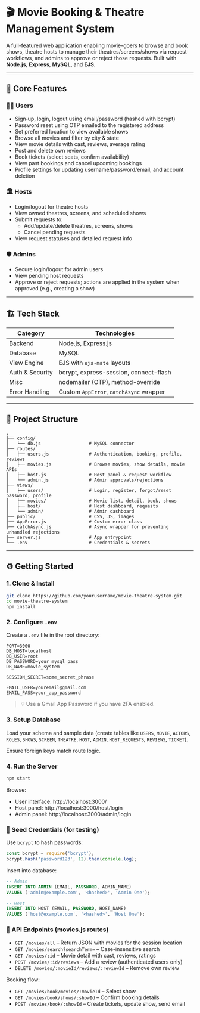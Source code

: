 
# 🎬 Movie Booking & Theatre Management System

A full-featured web application enabling movie-goers to browse and book shows, theatre hosts to manage their theatres/screens/shows via request workflows, and admins to approve or reject those requests. Built with **Node.js**, **Express**, **MySQL**, and **EJS**.

---

## 🚀 Core Features

### 🧑‍🎬 Users
- Sign‑up, login, logout using email/password (hashed with bcrypt)
- Password reset using OTP emailed to the registered address
- Set preferred location to view available shows
- Browse all movies and filter by city & state
- View movie details with cast, reviews, average rating
- Post and delete own reviews
- Book tickets (select seats, confirm availability)
- View past bookings and cancel upcoming bookings
- Profile settings for updating username/password/email, and account deletion

### 🏛️ Hosts
- Login/logout for theatre hosts
- View owned theatres, screens, and scheduled shows
- Submit requests to:  
  - Add/update/delete theatres, screens, shows  
  - Cancel pending requests
- View request statuses and detailed request info

### 🛡️ Admins
- Secure login/logout for admin users
- View pending host requests
- Approve or reject requests; actions are applied in the system when approved (e.g., creating a show)

---

## 🏗️ Tech Stack

| Category        | Technologies                                |
|----------------|---------------------------------------------|
| Backend         | Node.js, Express.js                         |
| Database        | MySQL                                       |
| View Engine     | EJS with `ejs-mate` layouts                  |
| Auth & Security | bcrypt, express-session, connect-flash      |
| Misc            | nodemailer (OTP), method-override           |
| Error Handling  | Custom `AppError`, `catchAsync` wrapper     |

---

## 📁 Project Structure

```
.
├── config/
│   └── db.js                  # MySQL connector
├── routes/
│   ├── users.js               # Authentication, booking, profile, reviews
│   ├── movies.js              # Browse movies, show details, movie APIs
│   ├── host.js                # Host panel & request workflow
│   └── admin.js               # Admin approvals/rejections
├── views/
│   ├── users/                 # Login, register, forgot/reset password, profile
│   ├── movies/                # Movie list, detail, book, shows
│   ├── host/                  # Host dashboard, requests
│   └── admin/                 # Admin dashboard
├── public/                    # CSS, JS, images
├── AppError.js                # Custom error class
├── catchAsync.js              # Async wrapper for preventing unhandled rejections
├── server.js                  # App entrypoint
└── .env                       # Credentials & secrets
```

---

## ⚙️ Getting Started

### 1. Clone & Install

```bash
git clone https://github.com/yourusername/movie-theatre-system.git
cd movie-theatre-system
npm install
```

### 2. Configure `.env`

Create a `.env` file in the root directory:

```env
PORT=3000
DB_HOST=localhost
DB_USER=root
DB_PASSWORD=your_mysql_pass
DB_NAME=movie_system

SESSION_SECRET=some_secret_phrase

EMAIL_USER=youremail@gmail.com
EMAIL_PASS=your_app_password
```

> 💡 Use a Gmail App Password if you have 2FA enabled.

### 3. Setup Database

Load your schema and sample data (create tables like `USERS`, `MOVIE`, `ACTORS`, `ROLES`, `SHOWS`, `SCREEN`, `THEATRE`, `HOST`, `ADMIN`, `HOST_REQUESTS`, `REVIEWS`, `TICKET`).

Ensure foreign keys match route logic.

### 4. Run the Server

```bash
npm start
```

Browse:
- User interface: http://localhost:3000/
- Host panel: http://localhost:3000/host/login
- Admin panel: http://localhost:3000/admin/login

### 🔐 Seed Credentials (for testing)

Use `bcrypt` to hash passwords:

```js
const bcrypt = require('bcrypt');
bcrypt.hash('password123', 12).then(console.log);
```

Insert into database:

```sql
-- Admin
INSERT INTO ADMIN (EMAIL, PASSWORD, ADMIN_NAME)
VALUES ('admin@example.com', '<hashed>', 'Admin One');

-- Host
INSERT INTO HOST (EMAIL, PASSWORD, HOST_NAME)
VALUES ('host@example.com', '<hashed>', 'Host One');
```

### 🧩 API Endpoints (movies.js routes)

- `GET /movies/all` – Return JSON with movies for the session location
- `GET /movies/search?searchTerm=` – Case-insensitive search
- `GET /movies/:id` – Movie detail with cast, reviews, ratings
- `POST /movies/:id/reviews` – Add a review (authenticated users only)
- `DELETE /movies/:movieId/reviews/:reviewId` – Remove own review

Booking flow:
- `GET /movies/book/movies/:movieId` – Select show
- `GET /movies/book/shows/:showId` – Confirm booking details
- `POST /movies/book/:showId` – Create tickets, update show, send email
